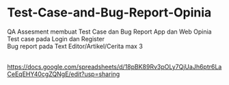 # Test-Case-and-Bug-Report-Opinia

QA Assesment membuat Test Case dan Bug Report App dan Web Opinia
Test case pada Login dan Register <br>
Bug report pada Text Editor/Artikel/Cerita max 3 <br><br>

https://docs.google.com/spreadsheets/d/18pBK89Rv3pOLy7QjUaJh6ptr6LaCeEqEHY40cgZQNgE/edit?usp=sharing
